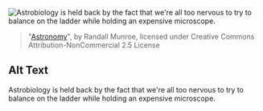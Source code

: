 ![Astrobiology is held back by the fact that we're all too nervous to try to balance on the ladder while holding an expensive microscope.](https://imgs.xkcd.com/comics/astronomy.png)
> "[Astronomy](https://xkcd.com/1522/)", by Randall Munroe, licensed under Creative Commons Attribution-NonCommercial 2.5 License

## Alt Text
Astrobiology is held back by the fact that we're all too nervous to try to balance on the ladder while holding an expensive microscope.
